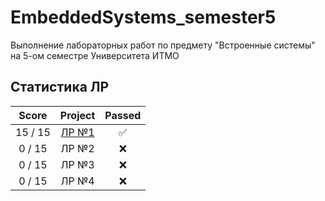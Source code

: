 # EmbeddedSystems_semester5
Выполнение лабораторных работ по предмету "Встроенные системы" на 5-ом семестре Университета ИТМО

## Статистика ЛР

| Score   | Project                | Passed |
| :---:   | :---:                  | :---:  | 
| 15 / 15 | [ЛР №1](lab1)          | ✅     |
| 0 / 15  | ЛР №2                  | ❌     |
| 0 / 15  | ЛР №3                  | ❌     |
| 0 / 15  | ЛР №4                  | ❌     |

